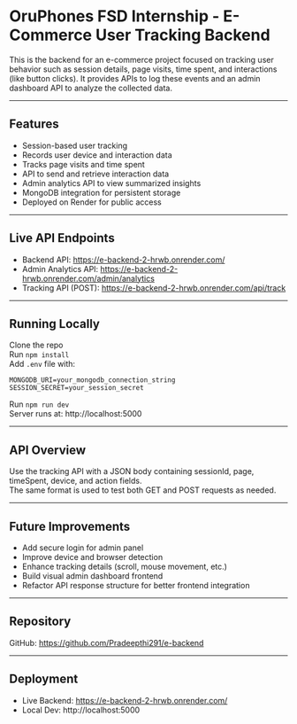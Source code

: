 # OruPhones FSD Internship - E-Commerce User Tracking Backend

This is the backend for an e-commerce project focused on tracking user behavior such as session details, page visits, time spent, and interactions (like button clicks). It provides APIs to log these events and an admin dashboard API to analyze the collected data.

---

## Features

- Session-based user tracking  
- Records user device and interaction data  
- Tracks page visits and time spent  
- API to send and retrieve interaction data  
- Admin analytics API to view summarized insights  
- MongoDB integration for persistent storage  
- Deployed on Render for public access

---

## Live API Endpoints

- Backend API: https://e-backend-2-hrwb.onrender.com/  
- Admin Analytics API: https://e-backend-2-hrwb.onrender.com/admin/analytics  
- Tracking API (POST): https://e-backend-2-hrwb.onrender.com/api/track  

---

## Running Locally

Clone the repo  
Run `npm install`  
Add `.env` file with:  
```
MONGODB_URI=your_mongodb_connection_string  
SESSION_SECRET=your_session_secret  
```
Run `npm run dev`  
Server runs at: http://localhost:5000  

---

## API Overview

Use the tracking API with a JSON body containing sessionId, page, timeSpent, device, and action fields.  
The same format is used to test both GET and POST requests as needed.

---

## Future Improvements

- Add secure login for admin panel  
- Improve device and browser detection  
- Enhance tracking details (scroll, mouse movement, etc.)  
- Build visual admin dashboard frontend  
- Refactor API response structure for better frontend integration  

---

## Repository

GitHub: https://github.com/Pradeepthi291/e-backend

---

## Deployment

- Live Backend: https://e-backend-2-hrwb.onrender.com/  
- Local Dev: http://localhost:5000
